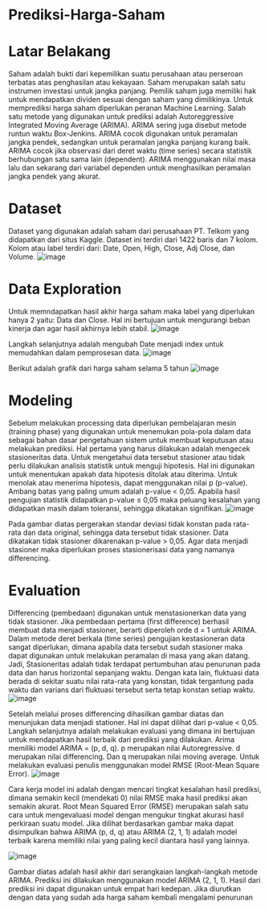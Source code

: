 # Prediksi-Harga-Saham

# Latar Belakang
Saham adalah bukti dari kepemilikan suatu perusahaan atau perseroan terbatas atas penghasilan atau kekayaan. Saham merupakan salah satu instrumen investasi untuk jangka panjang. Pemilik saham juga memiliki hak untuk mendapatkan dividen sesuai dengan saham yang dimilikinya. Untuk memprediksi harga saham diperlukan peranan Machine Learning. Salah satu metode yang digunakan untuk prediksi adalah Autoreggressive Integrated Moving Average (ARIMA). ARIMA sering juga disebut metode runtun waktu Box-Jenkins. ARIMA cocok digunakan untuk peramalan jangka pendek, sedangkan untuk peramalan jangka panjang kurang baik.  ARIMA cocok jika observasi dari deret waktu (time series) secara statistik berhubungan satu sama lain (dependent). ARIMA menggunakan nilai masa lalu dan sekarang dari variabel dependen untuk menghasilkan peramalan jangka pendek yang akurat.

# Dataset
Dataset yang digunakan adalah saham dari perusahaan PT. Telkom yang didapatkan dari situs Kaggle. Dataset ini terdiri dari 1422 baris dan 7 kolom. Kolom atau label terdiri dari: Date, Open, High, Close, Adj Close, dan Volume.
![image](https://github.com/fadhilhemmings/Prediksi-Harga-Saham/assets/87648911/34b3316c-6c3c-4a4d-803c-bdbf82d09382)

# Data Exploration
Untuk memndapatkan hasil akhir harga saham maka label yang diperlukan hanya 2 yaitu: Data dan Close. Hal ini bertujuan untuk mengurangi beban kinerja dan agar hasil akhirnya lebih stabil. 
![image](https://github.com/fadhilhemmings/Prediksi-Harga-Saham/assets/87648911/4cbabdfc-8a84-4dc4-b3e7-56251f77900f)

Langkah selanjutnya adalah mengubah Date menjadi index untuk memudahkan dalam pemprosesan data.
![image](https://github.com/fadhilhemmings/Prediksi-Harga-Saham/assets/87648911/87b943a2-93ea-46d8-ae8a-8e1f15b0d121)

Berikut adalah grafik dari harga saham selama 5 tahun
![image](https://github.com/fadhilhemmings/Prediksi-Harga-Saham/assets/87648911/96beb2ae-174c-4b7b-b952-9b3074a91002)

# Modeling
Sebelum melakukan processing data diperlukan pembelajaran mesin (training phase) yang digunakan untuk menemukan pola-pola dalam data sebagai bahan dasar pengetahuan sistem untuk membuat keputusan atau melakukan prediksi. Hal pertama yang harus dilakukan adalah mengecek stasioneritas data. Untuk mengetahui data tersebut stasioner atau tidak perlu dilakukan analisis statistik untuk menguji hipotesis. Hal ini digunakan untuk menentukan apakah data hipotesis ditolak atau diterima. Untuk menolak atau menerima hipotesis, dapat menggunakan nilai p (p-value). Ambang batas yang paling umum adalah p-value < 0,05. Apabila hasil pengujian statistik didapatkan p-value ≤ 0,05 maka peluang kesalahan yang didapatkan masih dalam toleransi, sehingga dikatakan signifikan. 
![image](https://github.com/fadhilhemmings/Prediksi-Harga-Saham/assets/87648911/cca2297f-bde3-4599-9bb2-a0210f159399)

Pada gambar diatas pergerakan standar deviasi tidak konstan pada rata-rata dan data original, sehingga data tersebut tidak stasioner. Data dikatakan tidak stasioner dikarenakan p-value > 0,05. Agar data menjadi stasioner maka diperlukan proses stasionerisasi data yang namanya differencing.

# Evaluation
Differencing (pembedaan) digunakan untuk menstasionerkan data yang tidak stasioner. Jika pembedaan pertama (first difference) berhasil membuat data menjadi stasioner, berarti diperoleh orde d = 1 untuk ARIMA. Dalam metode deret berkala (time series) pengujian kestasioneran data sangat diperlukan, dimana apabila data tersebut sudah stasioner maka dapat digunakan untuk melakukan peramalan di masa yang akan datang. Jadi, Stasioneritas adalah tidak terdapat pertumbuhan atau penurunan pada data dan harus horizontal sepanjang waktu. Dengan kata lain, fluktuasi data berada di sekitar suatu nilai rata-rata yang konstan, tidak tergantung pada waktu dan varians dari fluktuasi tersebut serta tetap konstan setiap waktu.
![image](https://github.com/fadhilhemmings/Prediksi-Harga-Saham/assets/87648911/dcbc4c28-7af8-40e9-9334-58745d4bb8b3)

Setelah melalui proses differencing dihasilkan gambar diatas dan menunjukan data menjadi stationer. Hal ini dapat dilihat dari p-value < 0,05.  Langkah selanjutnya adalah melakukan evaluasi yang dimana ini bertujuan untuk mendapatkan hasil terbaik dari prediksi yang dilakukan. Arima memiliki model ARIMA = (p, d, q). p merupakan nilai Autoregressive. d merupakan nilai differencing. Dan q merupakan nilai moving average. Untuk melakukan evaluasi penulis menggunakan model RMSE (Root-Mean Square Error).
![image](https://github.com/fadhilhemmings/Prediksi-Harga-Saham/assets/87648911/46e3d537-a907-4f8c-8d62-15bbb29340ab)

Cara kerja model ini adalah dengan mencari tingkat kesalahan hasil prediksi, dimana semakin kecil (mendekati 0) nilai RMSE maka hasil prediksi akan semakin akurat. Root Mean Squared Error (RMSE) merupakan salah satu cara untuk mengevaluasi model dengan mengukur tingkat akurasi hasil perkiraan suatu model. Jika dilihat berdasarkan gambar maka dapat disimpulkan bahwa ARIMA (p, d, q) atau ARIMA (2, 1, 1) adalah model terbaik karena memiliki nilai yang paling kecil diantara hasil yang lainnya.

![image](https://github.com/fadhilhemmings/Prediksi-Harga-Saham/assets/87648911/9f59c33c-e385-4222-9d83-38675e73fe76)

Gambar diatas adalah hasil akhir dari serangkaian langkah-langkah metode ARIMA. Prediksi ini dilakukan menggunakan model ARIMA (2, 1, 1). Hasil dari prediksi ini dapat digunakan untuk empat hari kedepan. Jika diurutkan dengan data yang sudah ada harga saham kembali mengalami penurunan
